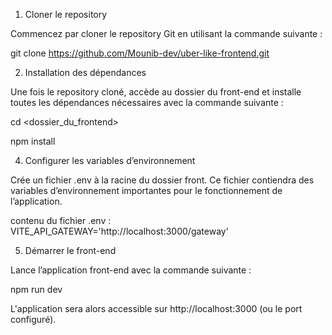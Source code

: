 1. Cloner le repository

Commencez par cloner le repository Git en utilisant la commande suivante :

git clone https://github.com/Mounib-dev/uber-like-frontend.git

2. Installation des dépendances
   
Une fois le repository cloné, accède au dossier du front-end et installe toutes les dépendances nécessaires avec la commande suivante :

cd <dossier_du_frontend>

npm install


4. Configurer les variables d’environnement

Crée un fichier .env à la racine du dossier front. Ce fichier contiendra des variables d’environnement importantes pour le fonctionnement de l’application.

contenu du fichier  .env :
VITE_API_GATEWAY='http://localhost:3000/gateway'

5. Démarrer le front-end

Lance l’application front-end avec la commande suivante :

npm run dev

L'application sera alors accessible sur http://localhost:3000 (ou le port configuré).

